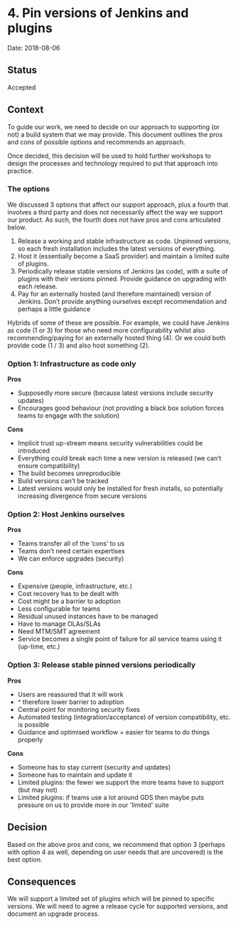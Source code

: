 # 4. Pin versions of Jenkins and plugins

Date: 2018-08-06

## Status

Accepted

## Context

To guide our work, we need to decide on our approach to supporting (or not)
a build system that we may provide. This document outlines the pros and cons of
possible options and recommends an approach. 

Once decided, this decision will be used to hold further workshops to design the
processes and technology required to put that approach into practice. 

### The options

We discussed 3 options that affect our support approach, plus a fourth that
involves a third party and does not necessarily affect the way we support our
product. As such, the fourth does not have pros and cons articulated below. 

1. Release a working and stable infrastructure as code. Unpinned versions, so 
   each fresh installation includes the latest versions of everything.
2. Host it (essentially become a SaaS provider) and maintain a limited suite of
   plugins.
3. Periodically release stable versions of Jenkins (as code), with a suite of
   plugins with their versions pinned. Provide guidance on upgrading with each
   release.
4. Pay for an externally hosted (and therefore maintained) version of Jenkins.
   Don’t provide anything ourselves except recommendation and perhaps a little
   guidance

Hybrids of some of these are possible. For example, we could have Jenkins as
code (1 or 3) for those who need more configurability whilst also
recommending/paying for an externally hosted thing (4). Or we could both provide
code (1 / 3) and also host something (2). 

### Option 1: Infrastructure as code only

**Pros**

* Supposedly more secure (because latest versions include security updates)
* Encourages good behaviour (not providing a black box solution forces teams to
engage with the solution)

**Cons**

* Implicit trust up-stream means security vulnerabilities could be introduced
* Everything could break each time a new version is released (we can’t ensure
  compatibility)
* The build becomes unreproducible
* Build versions can’t be tracked
* Latest versions would only be installed for fresh installs, so potentially
  increasing divergence from secure versions

### Option 2: Host Jenkins ourselves

**Pros**

* Teams transfer all of the ‘cons’ to us
* Teams don’t need certain expertises
* We can enforce upgrades (security)

**Cons**

* Expensive (people, infrastructure, etc.)
* Cost recovery has to be dealt with
* Cost might be a barrier to adoption
* Less configurable for teams
* Residual unused instances have to be managed
* Have to manage OLAs/SLAs
* Need MTM/SMT agreement
* Service becomes a single point of failure for all service teams using it
  (up-time, etc.)

### Option 3: Release stable pinned versions periodically

**Pros**

* Users are reassured that it will work
* ^ therefore lower barrier to adoption
* Central point for monitoring security fixes
* Automated testing (integration/acceptance) of version compatibility, etc. is
  possible
* Guidance and optimised workflow = easier for teams to do things properly

**Cons**

* Someone has to stay current (security and updates)
* Someone has to maintain and update it
* Limited plugins: the fewer we support the more teams have to support (but may
  not)
* Limited plugins: if teams use a lot around GDS then maybe puts pressure on us
  to provide more in our 'limited' suite


## Decision

Based on the above pros and cons, we recommend that option 3 (perhaps with
option 4 as well, depending on user needs that are uncovered) is the best
option. 

## Consequences

We will support a limited set of plugins which will be pinned to specific
versions. We will need to agree a release cycle for supported versions, and
document an upgrade process.
